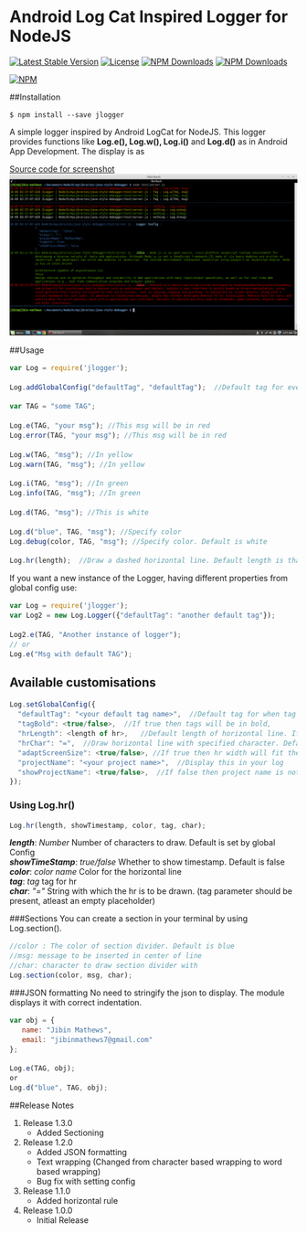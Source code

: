 # Android Log Cat Inspired Logger for NodeJS
[![Latest Stable Version](https://img.shields.io/npm/v/jlogger.svg)](https://www.npmjs.com/package/jlogger)
[![License](https://img.shields.io/npm/l/jlogger.svg)](https://www.npmjs.com/package/jlogger)
[![NPM Downloads](https://img.shields.io/npm/dt/jlogger.svg)](https://www.npmjs.com/package/jlogger)
[![NPM Downloads](https://img.shields.io/npm/dm/jlogger.svg)](https://www.npmjs.com/package/jlogger)

[![NPM](https://nodei.co/npm/jlogger.png?downloads=true&downloadRank=true&stars=true)](https://nodei.co/npm/jlogger/)

##Installation

```
$ npm install --save jlogger
```

A simple logger inspired by Android LogCat for NodeJS.
This logger provides functions like **Log.e(), Log.w(), Log.i()** and **Log.d()** as in Android App Development.
The display is as

<a href="https://github.com/jazzyarchitects/java-inspired-node-logger/blob/master/test/server.js" target="_blank">Source code for screenshot </a>
![Screenshot](https://github.com/jazzyarchitects/java-inspired-node-logger/blob/master/images/shell.png)

##Usage

```js
var Log = require('jlogger');

Log.addGlobalConfig("defaultTag", "defaultTag");  //Default tag for every log

var TAG = "some TAG";

Log.e(TAG, "your msg"); //This msg will be in red
Log.error(TAG, "your msg"); //This msg will be in red

Log.w(TAG, "msg"); //In yellow
Log.warn(TAG, "msg"); //In yellow

Log.i(TAG, "msg"); //In green
Log.info(TAG, "msg"); //In green

Log.d(TAG, "msg"); //This is white

Log.d("blue", TAG, "msg"); //Specify color
Log.debug(color, TAG, "msg"); //Specify color. Default is white

Log.hr(length);  //Draw a dashed horizontal line. Default length is that of the terminal
```

If you want a new instance of the Logger, having different properties from global config use:

```js
var Log = require('jlogger');
var Log2 = new Log.Logger({"defaultTag": "another default tag"});

Log2.e(TAG, "Another instance of logger");
// or
Log.e("Msg with default TAG");

```

## Available customisations

```js
Log.setGlobalConfig({
  "defaultTag": "<your default tag name>",  //Default tag for when tag is not specified
  "tagBold": <true/false>,  //If true then tags will be in bold,
  "hrLength": <length of hr>,   //Default length of horizontal line. If not specified then it fits to terminal size
  "hrChar": "=",  //Draw horizontal line with specified character. Default is "-"
  "adaptScreenSize": <true/false>, //If true then hr width will fit the current terminal size
  "projectName": "<your project name>",  //Display this in your log
  "showProjectName": <true/false>,  //If false then project name is not printing in log. Default is true
});

```


### Using Log.hr()

```js
Log.hr(length, showTimestamp, color, tag, char);
```

***length***: *Number*        Number of characters to draw. Default is set by global Config  
***showTimeStamp***:  *true/false*      Whether to show timestamp. Default is false  
***color***: *color name*     Color for the horizontal line  
***tag***: *tag*     tag for hr  
***char***: *"="*     String with which the hr is to be drawn. (tag parameter should be present, atleast an empty placeholder)  

###Sections
You can create a section in your terminal by using Log.section().

```js
//color : The color of section divider. Default is blue
//msg: message to be inserted in center of line
//char: character to draw section divider with
Log.section(color, msg, char);
```

###JSON formatting
No need to stringify the json to display. The module displays it with correct indentation.
```js
var obj = {
   name: "Jibin Mathews",
   email: "jibinmathews7@gmail.com"
};

Log.e(TAG, obj);
or
Log.d("blue", TAG, obj);
```


##Release Notes
1. Release 1.3.0
    * Added Sectioning
1. Release 1.2.0
    * Added JSON formatting
    * Text wrapping (Changed from character based wrapping to word based wrapping)
    * Bug fix with setting config
2. Release 1.1.0
    * Added horizontal rule
3. Release 1.0.0
    * Initial Release
